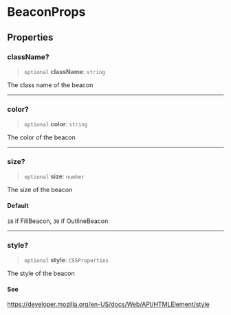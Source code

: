 # BeaconProps

## Properties

### className?

> `optional` **className**: `string`

The class name of the beacon

***

### color?

> `optional` **color**: `string`

The color of the beacon

***

### size?

> `optional` **size**: `number`

The size of the beacon

#### Default

`18` if FillBeacon, `30` if OutlineBeacon

***

### style?

> `optional` **style**: `CSSProperties`

The style of the beacon

#### See

https://developer.mozilla.org/en-US/docs/Web/API/HTMLElement/style
